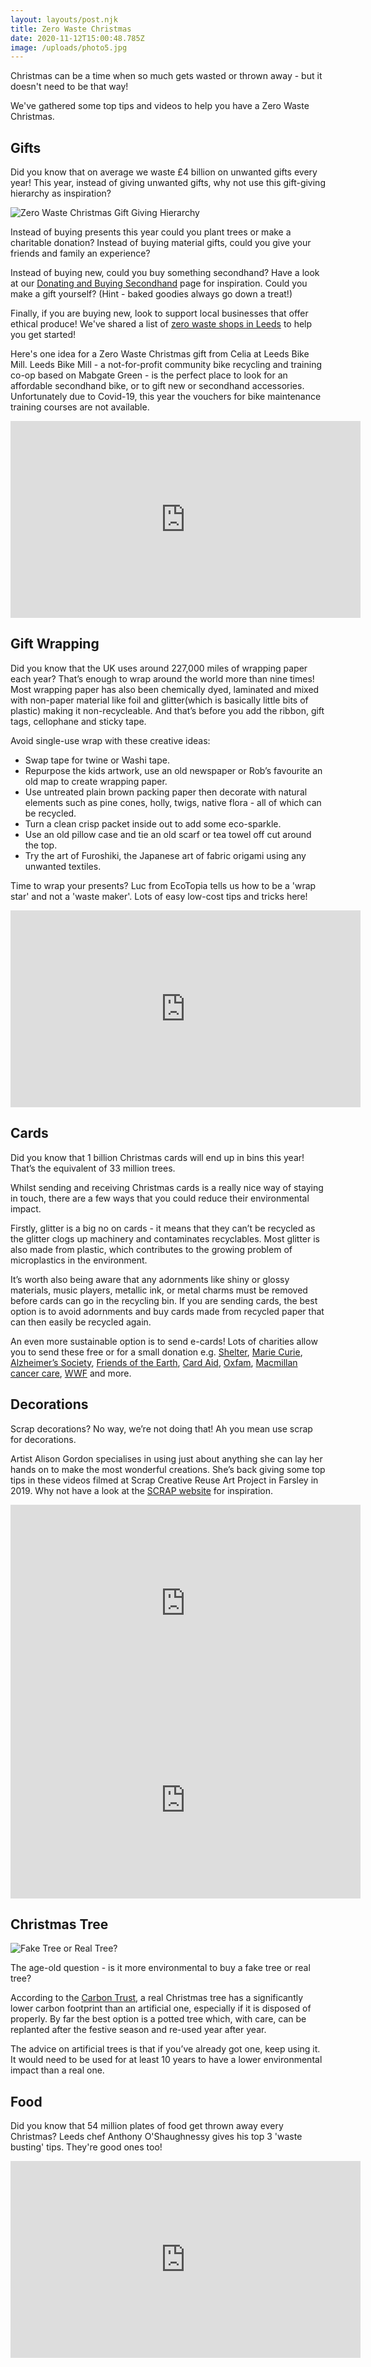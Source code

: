 ```yaml
---
layout: layouts/post.njk
title: Zero Waste Christmas
date: 2020-11-12T15:00:48.785Z
image: /uploads/photo5.jpg
---
```

Christmas can be a time when so much gets wasted or thrown away - but it doesn't need to be that way!

We've gathered some top tips and videos to help you have a Zero Waste Christmas.

## Gifts

Did you know that on average we waste £4 billion on unwanted gifts every year! This year, instead of giving unwanted gifts, why not use this gift-giving hierarchy as inspiration?   

![Zero Waste Christmas Gift Giving Hierarchy](/uploads/zero-waste-christmas.jpg)

Instead of buying presents this year could you plant trees or make a charitable donation? Instead of buying material gifts, could you give your friends and family an experience?

Instead of buying new, could you buy something secondhand? Have a look at our [Donating and Buying Secondhand](https://www.zerowasteleeds.org.uk/tips/donating-and-buying-secondhand-stuff/) page for inspiration. Could you make a gift yourself? (Hint - baked goodies always go down a treat!)

Finally, if you are buying new, look to support local businesses that offer ethical produce! We've shared a list of [zero waste shops in Leeds](https://www.zerowasteleeds.org.uk/tips/zero-waste-shops-in-leeds/) to help you get started!

Here's one idea for a Zero Waste Christmas gift from Celia at Leeds Bike Mill. Leeds Bike Mill - a not-for-profit community bike recycling and training co-op based on Mabgate Green - is the perfect place to look for an affordable secondhand bike, or to gift new or secondhand accessories. Unfortunately due to Covid-19, this year the vouchers for bike maintenance training courses are not available.

<iframe width="560" height="315" src="https://www.youtube.com/embed/k_5-rejX58A" frameborder="0" allow="accelerometer; autoplay; clipboard-write; encrypted-media; gyroscope; picture-in-picture" allowfullscreen></iframe>

## Gift Wrapping

Did you know that the UK uses around 227,000 miles of wrapping paper each year? That’s enough to wrap around the world more than nine times! Most wrapping paper has also been chemically dyed, laminated and mixed with non-paper material like foil and glitter(which is basically little bits of plastic) making it non-recycleable. And that’s before you add the ribbon, gift tags, cellophane and sticky tape.

Avoid single-use wrap with these creative ideas:

* Swap tape for twine or Washi tape.
* Repurpose the kids artwork, use an old newspaper or Rob’s favourite an old map to create wrapping paper.
* Use untreated plain brown packing paper then decorate with natural elements such as pine cones, holly, twigs, native flora - all of which can be recycled.
* Turn a clean crisp packet inside out to add some eco-sparkle.
* Use an old pillow case and tie an old scarf or tea towel off cut around the top.
* Try the art of Furoshiki, the Japanese art of fabric origami using any unwanted textiles.

Time to wrap your presents? Luc from EcoTopia tells us how to be a 'wrap star' and not a 'waste maker'. Lots of easy low-cost tips and tricks here! 

<iframe width="560" height="315" src="https://www.youtube.com/embed/HD3PMoq3bUM" frameborder="0" allow="accelerometer; autoplay; clipboard-write; encrypted-media; gyroscope; picture-in-picture" allowfullscreen></iframe>

## Cards

Did you know that 1 billion Christmas cards will end up in bins this year! That’s the equivalent of 33 million trees.

Whilst sending and receiving Christmas cards is a really nice way of staying in touch, there are a few ways that you could reduce their environmental impact. 

Firstly, glitter is a big no on cards - it means that they can’t be recycled as the glitter clogs up machinery and contaminates recyclables. Most glitter is also made from plastic, which contributes to the growing problem of microplastics in the environment. 

It’s worth also being aware that any adornments like shiny or glossy materials, music players, metallic ink, or metal charms must be removed before cards can go in the recycling bin. If you are sending cards, the best option is to avoid adornments and buy cards made from recycled paper that can then easily be recycled again. 

An even more sustainable option is to send e-cards! Lots of charities allow you to send these free or for a small donation e.g. [Shelter](https://www.dontsendmeacard.com/select-christmas-card.html), [Marie Curie](https://shop.mariecurie.org.uk/christmas-e-cards), [Alzheimer’s Society](https://shop.alzheimers.org.uk/ecards?page=all), [Friends of the Earth](https://ecogifts.friendsoftheearth.uk/?_ga=2.241079936.2016306772.1605193708-810130541.1605193708), [Card Aid](https://www.cardaid.co.uk/business-christmas-e-cards.html#features/3), [Oxfam](https://onlineshop.oxfam.org.uk/shop/oxfam-unwrapped/ecards), [Macmillan cancer care](https://ecards.macmillan.org.uk/select-an-ecard/christmas/), [WWF](https://support.worldwildlife.org/site/SPageServer?pagename=Holiday_Ecards&s_src=AWE1705OQ18316A01293RX&s_subsource=web_HYCH) and more.

## Decorations

Scrap decorations? No way, we’re not doing that! Ah you mean use scrap for decorations. 

Artist Alison Gordon specialises in using just about anything she can lay her hands on to make the most wonderful creations. She’s back giving some top tips in these videos filmed at Scrap Creative Reuse Art Project in Farsley in 2019. Why not have a look at the [SCRAP website](http://www.scrapstuff.co.uk) for inspiration. 

<iframe width="560" height="315" src="https://www.youtube.com/embed/C0EW3HJTkPA" frameborder="0" allow="accelerometer; autoplay; clipboard-write; encrypted-media; gyroscope; picture-in-picture" allowfullscreen></iframe>

<iframe width="560" height="315" src="https://www.youtube.com/embed/L_WPAwpDkNk" frameborder="0" allow="accelerometer; autoplay; clipboard-write; encrypted-media; gyroscope; picture-in-picture" allowfullscreen></iframe>



## Christmas Tree

![Fake Tree or Real Tree?](/uploads/fake-tree-or-real-tree_-1-.jpg)

The age-old question - is it more environmental to buy a fake tree or real tree?

According to the [Carbon Trust](https://www.carbontrust.com/news-and-events/news/carbon-trust-christmas-tree-disposal-advice), a real Christmas tree has a significantly lower carbon footprint than an artificial one, especially if it is disposed of properly. By far the best option is a potted tree which, with care, can be replanted after the festive season and re-used year after year.

The advice on artificial trees is that if you’ve already got one, keep using it. It would need to be used for at least 10 years to have a lower environmental impact than a real one. 

## Food

Did you know that 54 million plates of food get thrown away every Christmas? Leeds chef Anthony O'Shaughnessy gives his top 3 'waste busting' tips. They're good ones too!

<iframe width="560" height="315" src="https://www.youtube.com/embed/msmXKENs6Ow" frameborder="0" allow="accelerometer; autoplay; clipboard-write; encrypted-media; gyroscope; picture-in-picture" allowfullscreen></iframe>